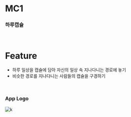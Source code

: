 # MC1
### 하루캡슐

<br>

# Feature

- 하루 일상을 캡슐에 담아 자신의 일상 속 지나다니는 경로에 놓기
- 비슷한 경로를 지나다니는 사람들의 캡슐을 구경하기


<br>

### App Logo
![k](https://github.com/minjung0067/SaGwa_TodayCapsule/assets/62278377/86f608fe-911f-414b-b95c-b166763206ca)

